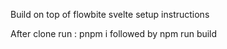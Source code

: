 Build on top of flowbite svelte setup instructions

After clone run : pnpm i
followed by
npm run build

